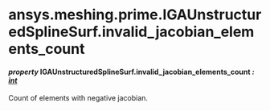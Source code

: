 # ansys.meshing.prime.IGAUnstructuredSplineSurf.invalid_jacobian_elements_count



#### *property* IGAUnstructuredSplineSurf.invalid_jacobian_elements_count *: [int](https://docs.python.org/3.11/library/functions.html#int)*

Count of elements with negative jacobian.

<!-- !! processed by numpydoc !! -->
